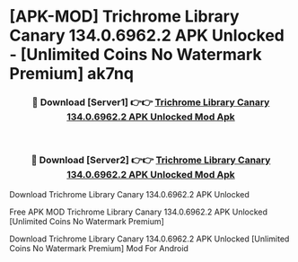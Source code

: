 # [APK-MOD] Trichrome Library Canary 134.0.6962.2 APK Unlocked - [Unlimited Coins No Watermark Premium] ak7nq



<div align="center">
<h3>🔴 Download [Server1] 👉👉 <a href="https://momento.my/?title=Trichrome_Library_Canary_134.0.6962.2_APK_Unlocked">Trichrome Library Canary 134.0.6962.2 APK Unlocked Mod Apk</a></h3><br>

<h3>🔴 Download [Server2] 👉👉 <a href="https://momento.my/?title=Trichrome_Library_Canary_134.0.6962.2_APK_Unlocked">Trichrome Library Canary 134.0.6962.2 APK Unlocked Mod Apk</a></h3>
</div>



Download Trichrome Library Canary 134.0.6962.2 APK Unlocked 

Free APK MOD Trichrome Library Canary 134.0.6962.2 APK Unlocked [Unlimited Coins No Watermark Premium]

Download Trichrome Library Canary 134.0.6962.2 APK Unlocked [Unlimited Coins No Watermark Premium] Mod For Android
